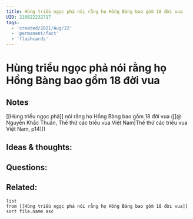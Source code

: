 ```yaml
---
title: Hùng triều ngọc phả nói rằng họ Hồng Bàng bao gồm 18 đời vua
UID: 210822232717
tags:
  - 'created/2021/Aug/22'
  - 'permanent/fact'
  - 'flashcards'
---
```

# Hùng triều ngọc phả nói rằng họ Hồng Bàng bao gồm 18 đời vua

## Notes
[[Hùng triều ngọc phả]] nói rằng họ Hồng Bàng bao gồm 18 đời vua ([[@ Nguyễn Khắc Thuần, Thế thứ các triều vua Việt Nam|Thế thứ các triều vua Việt Nam, p14]])

## Ideas & thoughts:


## Questions:


## Related:
```dataview
list
from [[Hùng triều ngọc phả nói rằng họ Hồng Bàng bao gồm 18 đời vua]]
sort file.name asc
```
